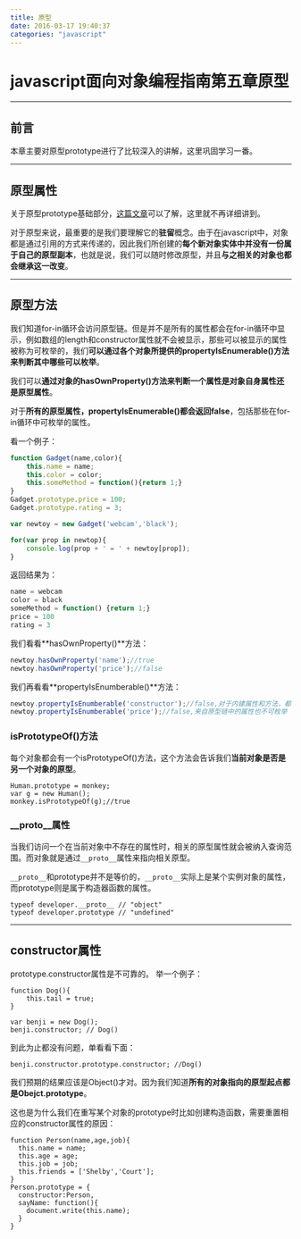 ```yaml
---
title: 原型
date: 2016-03-17 19:40:37
categories: "javascript"
---
```

# javascript面向对象编程指南第五章原型


---

## **前言**

本章主要对原型prototype进行了比较深入的讲解，这里巩固学习一番。

---

## **原型属性**

关于原型prototype基础部分，[这篇文章][1]可以了解，这里就不再详细讲到。

对于原型来说，最重要的是我们要理解它的**驻留**概念。由于在javascript中，对象都是通过引用的方式来传递的，因此我们所创建的**每个新对象实体中并没有一份属于自己的原型副本**，也就是说，我们可以随时修改原型，并且**与之相关的对象也都会继承这一改变**。

---

## **原型方法**

我们知道for-in循环会访问原型链。但是并不是所有的属性都会在for-in循环中显示，例如数组的length和constructor属性就不会被显示，那些可以被显示的属性被称为可枚举的，我们**可以通过各个对象所提供的propertyIsEnumerable()方法来判断其中哪些可以枚举**。

我们可以**通过对象的hasOwnProperty()方法来判断一个属性是对象自身属性还是原型属性**。

对于**所有的原型属性，propertyIsEnumerable()都会返回false**，包括那些在for-in循环中可枚举的属性。

看一个例子：
``` javascript
function Gadget(name,color){
    this.name = name;
    this.color = color;
    this.someMethod = function(){return 1;}
}
Gadget.prototype.price = 100;
Gadget.prototype.rating = 3;

var newtoy = new Gadget('webcam','black');

for(var prop in newtop){
    console.log(prop + ' = ' + newtoy[prop]);
}
```
返回结果为：
``` javascript
name = webcam
color = black
someMethod = function() {return 1;}
price = 100
rating = 3
```

我们看看**hasOwnProperty()**方法：
``` javascript
newtoy.hasOwnProperty('name');//true
newtoy.hasOwnProperty('price');//false
```

我们再看看**propertyIsEnumberable()**方法：

``` javascript
newtoy.propertyIsEnumberable('constructor');//false,对于内建属性和方法，都不可枚举
newtoy.propertyIsEnumberable('price');//false,来自原型链中的属性也不可枚举
```

### isPrototypeOf()方法

每个对象都会有一个isPrototypeOf()方法，这个方法会告诉我们**当前对象是否是另一个对象的原型**。

```
Human.prototype = monkey;
var g = new Human();
monkey.isPrototypeOf(g);//true
```

### \__proto__属性

当我们访问一个在当前对象中不存在的属性时，相关的原型属性就会被纳入查询范围。而对象就是通过`__proto__`属性来指向相关原型。

`__proto__`和prototype并不是等价的，`__proto__`实际上是某个实例对象的属性，而prototype则是属于构造器函数的属性。

```
typeof developer.__proto__ // "object"
typeof developer.prototype // "undefined"
```

---

## **constructor属性**

prototype.constructor属性是不可靠的。
举一个例子：
```
function Dog(){
    this.tail = true;
}

var benji = new Dog();
benji.constructor; // Dog()
```
到此为止都没有问题，单看看下面：
```
benji.constructor.prototype.constructor; //Dog()
```

我们预期的结果应该是Object()才对。因为我们知道**所有的对象指向的原型起点都是Obejct.prototype**。

这也是为什么我们在重写某个对象的prototype时比如创建构造函数，需要重置相应的constructor属性的原因：

``` javascripe
function Person(name,age,job){
  this.name = name;
  this.age = age;
  this.job = job;
  this.friends = ['Shelby','Court'];
}
Person.prototype = {
  constructor:Person,
  sayName: function(){
    document.write(this.name);
  }
}
```



  [1]: http://blog.csdn.net/mevicky/article/details/46625787